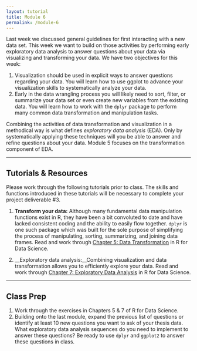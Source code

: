```yaml
---
layout: tutorial
title: Module 6
permalink: /module-6
---
```


Last week we discussed general guidelines for first interacting with a new data set. This week we want to build on those activities by performing early exploratory data analysis to answer questions about your data via visualizing and transforming your data. We have two objectives for this week:

1. Visualization should be used in explicit ways to answer questions regarding your data. You will learn how to use ggplot to advance your visualization skills to systematically analyze your data.
2. Early in the data wrangling process you will likely need to sort, filter, or summarize your data set or even create new variables from the existing data. You will learn how to work with the `dplyr` package to perform many common data transformation and manipulation tasks.


Combining the activities of data transformation and visualization in a methodical way is what defines *exploratory data analysis* (EDA). Only by systematically applying these techniques will you be able to answer and refine questions about your data.  Module 5 focuses on the transformation component of EDA.

<hr>

## Tutorials & Resources

Please work through the following tutorials prior to class. The skills and functions introduced in these tutorials will be necessary to complete your project deliverable #3.

1. __Transform your data:__ Although many fundamental data manipulation functions exist in R, they have been a bit convoluted to date and have lacked consistent coding and the ability to easily flow together. `dplyr` is one such package which was built for the sole purpose of simplifying the process of manipulating, sorting, summarizing, and joining data frames.  Read and work through [Chapter 5: Data Transformation](http://r4ds.had.co.nz/transform.html) in R for Data Science.

2. __Exploratory data analysis:__Combining visualization and data transformation allows you to efficiently explore your data. Read and work through [Chapter 7: Exploratory Data Analysis](http://r4ds.had.co.nz/exploratory-data-analysis.html) in R for Data Science. 


<hr>

## Class Prep

1. Work through the exercises in Chapters 5 & 7 of R for Data Science.
2. Building onto the last module, expand the previous list of questions or identify at least 10 new questions you want to ask of your thesis data.  What exploratory data analysis sequences do you need to implement to answer these questions?  Be ready to use `dplyr` and `ggplot2` to answer these questions in class.
